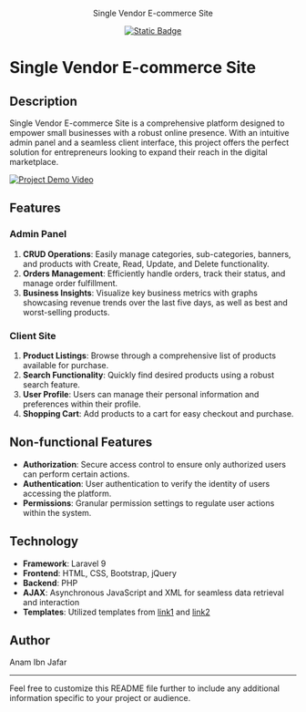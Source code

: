 <p align="center">Single Vendor E-commerce Site</p>

<p align="center">
<a href="https://www.youtube.com/watch?v=z_q4g4lOjD0&t=3s"><img alt="Static Badge" src="https://img.shields.io/badge/watch%20project%20demo-8A2BE2"></a>
</p>

# Single Vendor E-commerce Site

## Description
Single Vendor E-commerce Site is a comprehensive platform designed to empower small businesses with a robust online presence. With an intuitive admin panel and a seamless client interface, this project offers the perfect solution for entrepreneurs looking to expand their reach in the digital marketplace.

[![Project Demo Video](video_link)](video_link)

## Features

### Admin Panel
1. **CRUD Operations**: Easily manage categories, sub-categories, banners, and products with Create, Read, Update, and Delete functionality.
2. **Orders Management**: Efficiently handle orders, track their status, and manage order fulfillment.
3. **Business Insights**: Visualize key business metrics with graphs showcasing revenue trends over the last five days, as well as best and worst-selling products.

### Client Site
1. **Product Listings**: Browse through a comprehensive list of products available for purchase.
2. **Search Functionality**: Quickly find desired products using a robust search feature.
3. **User Profile**: Users can manage their personal information and preferences within their profile.
4. **Shopping Cart**: Add products to a cart for easy checkout and purchase.

## Non-functional Features
- **Authorization**: Secure access control to ensure only authorized users can perform certain actions.
- **Authentication**: User authentication to verify the identity of users accessing the platform.
- **Permissions**: Granular permission settings to regulate user actions within the system.

## Technology
- **Framework**: Laravel 9
- **Frontend**: HTML, CSS, Bootstrap, jQuery
- **Backend**: PHP
- **AJAX**: Asynchronous JavaScript and XML for seamless data retrieval and interaction
- **Templates**: Utilized templates from [link1](template_link1) and [link2](template_link2)

## Author
Anam Ibn Jafar

---

Feel free to customize this README file further to include any additional information specific to your project or audience.
 
